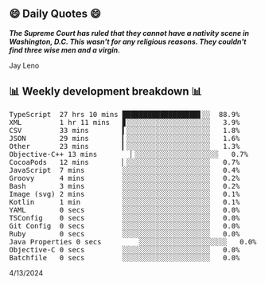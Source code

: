 ## 😄 Daily Quotes 😄

_**The Supreme Court has ruled that they cannot have a nativity scene in Washington, D.C. This wasn't for any religious reasons. They couldn't find three wise men and a virgin.**_

Jay Leno



## 📊 Weekly development breakdown 📊

<pre>TypeScript  27 hrs 10 mins ██████████████████▋░░  88.9%
XML         1 hr 11 mins   ▊░░░░░░░░░░░░░░░░░░░░   3.9%
CSV         33 mins        ▍░░░░░░░░░░░░░░░░░░░░   1.8%
JSON        29 mins        ▎░░░░░░░░░░░░░░░░░░░░   1.6%
Other       23 mins        ▎░░░░░░░░░░░░░░░░░░░░   1.3%
Objective-C++ 13 mins        ▏░░░░░░░░░░░░░░░░░░░░   0.7%
CocoaPods   12 mins        ▏░░░░░░░░░░░░░░░░░░░░   0.7%
JavaScript  7 mins         ░░░░░░░░░░░░░░░░░░░░░   0.4%
Groovy      4 mins         ░░░░░░░░░░░░░░░░░░░░░   0.2%
Bash        3 mins         ░░░░░░░░░░░░░░░░░░░░░   0.2%
Image (svg) 2 mins         ░░░░░░░░░░░░░░░░░░░░░   0.1%
Kotlin      1 min          ░░░░░░░░░░░░░░░░░░░░░   0.1%
YAML        0 secs         ░░░░░░░░░░░░░░░░░░░░░   0.0%
TSConfig    0 secs         ░░░░░░░░░░░░░░░░░░░░░   0.0%
Git Config  0 secs         ░░░░░░░░░░░░░░░░░░░░░   0.0%
Ruby        0 secs         ░░░░░░░░░░░░░░░░░░░░░   0.0%
Java Properties 0 secs         ░░░░░░░░░░░░░░░░░░░░░   0.0%
Objective-C 0 secs         ░░░░░░░░░░░░░░░░░░░░░   0.0%
Batchfile   0 secs         ░░░░░░░░░░░░░░░░░░░░░   0.0%</pre>

4/13/2024